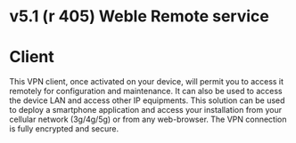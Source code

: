 
# v5.1 (r 405) Weble Remote service

# Client

This VPN client, once activated on your device, will permit you to access it remotely for configuration and maintenance. It can also be used to access the device LAN and access other IP equipments. This solution can be used to deploy a smartphone application and access your installation from your cellular network (3g/4g/5g) or from any web-browser. The VPN connection is fully encrypted and secure.
